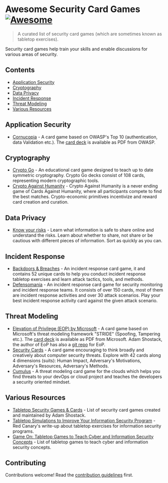 # Awesome Security Card Games [![Awesome](https://awesome.re/badge.svg)](https://github.com/sindresorhus/awesome)

> A curated list of security card games (which are sometimes known as tabletop exercises).

Security card games help train your skills and enable discussions for various areas of security.

## Contents

- [Application Security](#application-security)
- [Cryptography](#cryptography)
- [Data Privacy](#data-privacy)
- [Incident Response](#incident-response)
- [Threat Modeling](#threat-modeling)
- [Various Resources](#various-resources)

## Application Security

- [Cornucopia](https://www.owasp.org/index.php/OWASP_Cornucopia) - A card game based on OWASP's Top 10 (authentication, data Validation etc.). The [card deck](https://www.owasp.org/images/7/71/Owasp-cornucopia-ecommerce_website.pdf) is available as PDF from OWASP.

## Cryptography

- [Crypto Go](https://www.cryptogogame.com/EN) - An educational card game designed to teach up to date 
  symmetric cryptography.  Crypto Go decks consist of 108 cards, representing modern cryptographic tools.
- [Crypto Against Humanity](https://github.com/CryptoAgainstHumanity/crypto-against-humanity) - Crypto Against Humanity 
  is a never ending game of Cards Against Humanity, where all participants compete to find the best matches. 
  Crypto-economic primitives incentivize and reward card creation and curation.

## Data Privacy

- [Know your risks](https://aca.edu.au/resources/cyber-sharing-cards/) - Learn what information is safe to share online and understand the risks. Learn about whether to share, not share or be cautious with different pieces of information. Sort as quickly as you can.

## Incident Response

- [Backdoors & Breaches](https://www.blackhillsinfosec.com/projects/backdoorsandbreaches/) - An incident response card game, it and contains 52 unique cards to help you conduct incident response tabletop exercises and learn attack tactics, tools, and methods.
- [Defensomania](https://github.com/Karneades/Defensomania) - An incident response card game for security monitoring and incident response teams. It consists of over 150 cards, most of them are incident response activities and over 30 attack scenarios. Play your best incident response activity card against the given attack scenario.

## Threat Modeling

- [Elevation of Privilege (EOP) by Microsoft](https://web.archive.org/web/20150312215303/http://www.microsoft.com/security/sdl/adopt/eop.aspx) - A card game based on Microsoft's threat modeling framework "STRIDE" (Spoofing, Tampering etc.). The [card deck](https://www.microsoft.com/en-us/download/details.aspx?id=20303) is available as PDF from Microsoft. Adam Shostack, the author of EoP has also a [git repo](https://github.com/adamshostack/eop/) for EoP.
- [Security Cards](http://securitycards.cs.washington.edu/index.html) - A card game encouraging to think broadly and creatively about computer security threats. Explore with 42 cards along 4 dimensions (suits): Human Impact, Adversary's Motivations, Adversary's Resources, Adversary's Methods.
- [Cumulus](https://github.com/TNG/cumulus) - A threat modeling card game for the clouds which helps you find threats to your devOps or cloud project and teaches the developers a security oriented mindset.

## Various Resources

- [Tabletop Security Games & Cards](https://adam.shostack.org/games.html) - List of security card games created and maintained by Adam Shostack.
- [Tabletop Simulations to Improve Your Information Security Program](https://redcanary.com/blog/using-tabletop-simulations-to-improve-information-security/) - Red Canary's write-up about tabletop exercises for information security programs.
- [Game On: Tabletop Games to Teach Cyber and Information Security Concepts](https://www.linkedin.com/pulse/game-tabletop-games-teach-cyber-information-security-mike-mcgannon) - List of tabletop games to teach cyber and information security concepts.

## Contributing

Contributions welcome! Read the [contribution guidelines](CONTRIBUTING.md) first.
